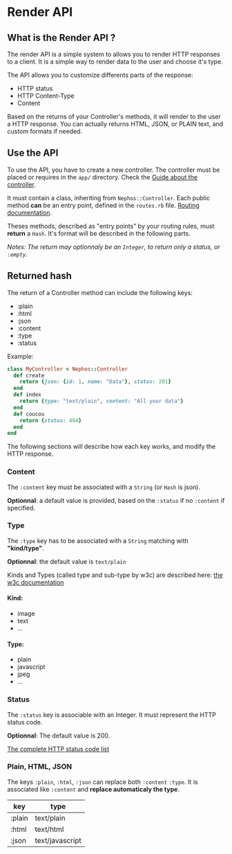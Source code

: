 # Render API

## What is the Render API ?
The render API is a simple system to allows you to render HTTP responses to a client.
It is a simple way to render data to the user and choose it's type.

The API allows you to customize differents parts of the response:

- HTTP status
- HTTP Content-Type
- Content

Based on the returns of your Controller's methods, it will render to the user
a HTTP response.
You can actually returns HTML, JSON, or PLAIN text, and custom formats if needed.


## Use the API
To use the API, you have to create a new controller.
The controller must be placed or requires in the ``app/`` directory. Check the
[Guide about the controller](GUIDE_CONTROLLER.md).

It must contain a class, inheriting from ``Nephos::Controller``.
Each public method **can** be an entry point, defined in the ``routes.rb`` file.
[Routing documentation](GUIDE_ROUTING.md).

Theses methods, described as "entry points" by your routing rules, must **return** a ``Hash``.
It's format will be described in the following parts.

*Notes: The return may optionnaly be an ``Integer``, to return only a status, or ``:empty``.*

## Returned hash
The return of a Controller method can include the following keys:

- :plain
- :html
- :json
- :content
- :type
- :status

Example:

```ruby
class MyController < Nephos::Controller
  def create
    return {json: {id: 1, name: "Data"}, status: 201}
  end
  def index
    return {type: "text/plain", content: "All your data"}
  end
  def coucou
    return {status: 404}
  end
end
```

The following sections will describe how each key works, and modify the HTTP response.

### Content
The ``:content`` key must be associated with a ``String`` (or ``Hash`` is json).

**Optionnal**:
a default value is provided, based on the ``:status`` if no ``:content`` if specified.

### Type
The ``:type`` key has to be associated with a ``String`` matching with **"kind/type"**.

**Optionnal**:
the default value is ``text/plain``

Kinds and Types (called type and sub-type by w3c) are described here:
[the w3c documentation](http://www.w3.org/Protocols/rfc1341/4_Content-Type.html)

#### Kind:
- image
- text
- ...

#### Type:
- plain
- javascript
- jpeg
- ...


### Status
The ``:status`` key is associable with an Integer. It must represent the HTTP status code.

**Optionnal**:
The default value is 200.

[The complete HTTP status code list](https://en.wikipedia.org/wiki/List_of_HTTP_status_codes)


### Plain, HTML, JSON
The keys ``:plain``, ``:html``, ``:json`` can replace both ``:content`` ``:type``.
It is associated like ``:content`` and **replace automaticaly the type**.

key | type
---|---
:plain|text/plain
:html|text/html
:json|text/javascript
